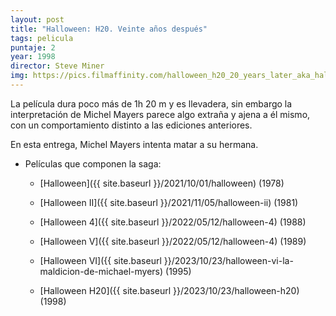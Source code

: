 ```yaml
---
layout: post
title: "Halloween: H20. Veinte años después"
tags: pelicula
puntaje: 2
year: 1998
director: Steve Miner
img: https://pics.filmaffinity.com/halloween_h20_20_years_later_aka_halloween_7-781909356-large.jpg
---
```


La película dura poco más de 1h 20 m y es llevadera, sin embargo la interpretación de Michel Mayers parece algo extraña y ajena a él mismo, con un comportamiento distinto a las ediciones anteriores.

En esta entrega, Michel Mayers intenta matar a su hermana.



- Películas que componen la saga:

  - [Halloween]({{ site.baseurl }}/2021/10/01/halloween) (1978)
  
  - [Halloween II]({{ site.baseurl }}/2021/11/05/halloween-ii) (1981)
  
  - [Halloween 4]({{ site.baseurl }}/2022/05/12/halloween-4) (1988)
  
  - [Halloween V]({{ site.baseurl }}/2022/05/12/halloween-4) (1989)
  
  - [Halloween VI]({{ site.baseurl }}/2023/10/23/halloween-vi-la-maldicion-de-michael-myers) (1995)
  
  - [Halloween H20]({{ site.baseurl }}/2023/10/23/halloween-h20) (1998)
  
    
  
  
  
  
